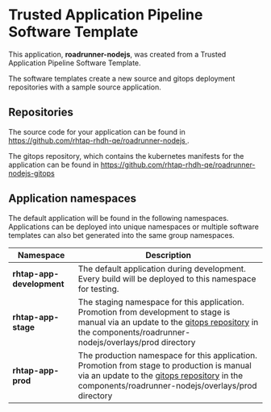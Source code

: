 # Trusted Application Pipeline Software Template

This application, **roadrunner-nodejs**, was created from a Trusted Application Pipeline Software Template.

The software templates create a new source and gitops deployment repositories with a sample source application. 

## Repositories

The source code for your application can be found in [https://github.com/rhtap-rhdh-qe/roadrunner-nodejs ](https://github.com/rhtap-rhdh-qe/roadrunner-nodejs ).
 
The gitops repository, which contains the kubernetes manifests for the application can be found in 
[https://github.com/rhtap-rhdh-qe/roadrunner-nodejs-gitops ](https://github.com/rhtap-rhdh-qe/roadrunner-nodejs-gitops ) 

## Application namespaces 

The default application will be found in the following namespaces. Applications can be deployed into unique namespaces or multiple software templates can also bet generated into the same group namespaces.  

|  Namespace   |  Description   |  
| -------- | -------- |   
| **rhtap-app-development** | The default application during development. Every build will be deployed to this namespace for testing. | 
| **rhtap-app-stage** | The staging namespace for this application. Promotion from development to stage is manual via an update to the [gitops repository](https://github.com/rhtap-rhdh-qe/roadrunner-nodejs-gitops ) in the components/roadrunner-nodejs/overlays/prod directory |  
| **rhtap-app-prod** | The production namespace for this application. Promotion from stage to production is manual via an update to the [gitops repository](https://github.com/rhtap-rhdh-qe/roadrunner-nodejs-gitops ) in the components/roadrunner-nodejs/overlays/prod directory | 